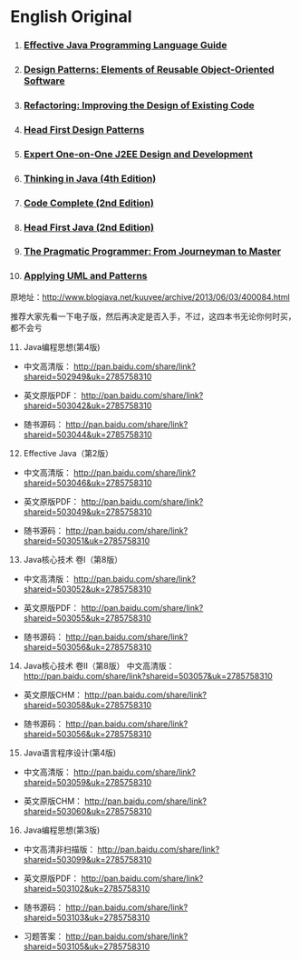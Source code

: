 # English Original

1. ### [Effective Java Programming Language Guide](http://www.amazon.com/exec/obidos/ASIN/0201310058/javalobby-20)

2. ### [Design Patterns: Elements of Reusable Object-Oriented Software](http://www.amazon.com/exec/obidos/ASIN/0201633612/javalobby-20)

3. ### [Refactoring: Improving the Design of Existing Code](http://www.amazon.com/exec/obidos/ASIN/0201485672/javalobby-20)

4. ### [Head First Design Patterns](http://www.amazon.com/exec/obidos/ASIN/0596007124/javalobby-20)

5. ### [Expert One-on-One J2EE Design and Development](http://www.amazon.com/exec/obidos/ASIN/0764543857/javalobby-20)

6. ### [Thinking in Java (4th Edition)](http://www.amazon.com/exec/obidos/ASIN/0131872486/javalobby-20)

7. ### [Code Complete (2nd Edition)](http://www.amazon.com/exec/obidos/ASIN/0735619670/javalobby-20)

8. ### [Head First Java (2nd Edition)](http://www.amazon.com/exec/obidos/ASIN/0596009208/javalobby-20)

9. ### [The Pragmatic Programmer: From Journeyman to Master](http://www.amazon.com/exec/obidos/ASIN/020161622X/javalobby-20)

10. ### [Applying UML and Patterns](http://www.amazon.com/exec/obidos/ASIN/0131489062/javalobby-20)



原地址：http://www.blogjava.net/kuuyee/archive/2013/06/03/400084.html 

推荐大家先看一下电子版，然后再决定是否入手，不过，这四本书无论你何时买，都不会亏 

11. Java编程思想(第4版) 

- 中文高清版： http://pan.baidu.com/share/link?shareid=502949&uk=2785758310 

- 英文原版PDF： http://pan.baidu.com/share/link?shareid=503042&uk=2785758310 

- 随书源码： http://pan.baidu.com/share/link?shareid=503044&uk=2785758310 

12. Effective Java（第2版） 

- 中文高清版： http://pan.baidu.com/share/link?shareid=503046&uk=2785758310 

- 英文原版PDF： http://pan.baidu.com/share/link?shareid=503049&uk=2785758310 

- 随书源码： http://pan.baidu.com/share/link?shareid=503051&uk=2785758310 

13. Java核心技术 卷I（第8版） 

- 中文高清版： http://pan.baidu.com/share/link?shareid=503052&uk=2785758310 

- 英文原版PDF： http://pan.baidu.com/share/link?shareid=503055&uk=2785758310 

- 随书源码： http://pan.baidu.com/share/link?shareid=503056&uk=2785758310 

14. Java核心技术 卷II（第8版） 中文高清版： http://pan.baidu.com/share/link?shareid=503057&uk=2785758310 

- 英文原版CHM： http://pan.baidu.com/share/link?shareid=503058&uk=2785758310 

- 随书源码： http://pan.baidu.com/share/link?shareid=503056&uk=2785758310 

15. Java语言程序设计(第4版) 

- 中文高清版： http://pan.baidu.com/share/link?shareid=503059&uk=2785758310 

- 英文原版CHM： http://pan.baidu.com/share/link?shareid=503060&uk=2785758310 

16. Java编程思想(第3版) 

- 中文高清非扫描版： http://pan.baidu.com/share/link?shareid=503099&uk=2785758310 

- 英文原版PDF： http://pan.baidu.com/share/link?shareid=503102&uk=2785758310 

- 随书源码： http://pan.baidu.com/share/link?shareid=503103&uk=2785758310 

- 习题答案： http://pan.baidu.com/share/link?shareid=503105&uk=2785758310